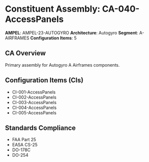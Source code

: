 # Constituent Assembly: CA-040-AccessPanels

**AMPEL**: AMPEL-23-AUTOGYRO
**Architecture**: Autogyro
**Segment**: A-AIRFRAMES
**Configuration Items**: 5

## CA Overview
Primary assembly for Autogyro A Airframes components.

## Configuration Items (CIs)
- CI-001-AccessPanels
- CI-002-AccessPanels
- CI-003-AccessPanels
- CI-004-AccessPanels
- CI-005-AccessPanels

## Standards Compliance
- FAA Part 25
- EASA CS-25
- DO-178C
- DO-254
